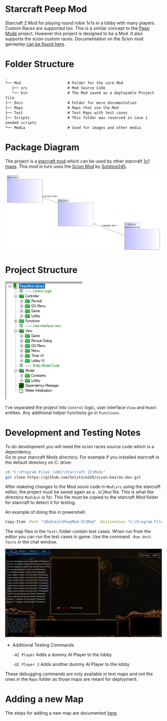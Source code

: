 # Starcraft Peep Mod

Starcraft 2 Mod for playing round robin 1v1s in a lobby with many players. Custom Races are supported too. This is a similar concept to the [Peep Mode](https://github.com/Kelzorz/PeepMode) project. However this project is designed to be a Mod. It also supports the scion custom races. Documentation on the Scion mod gameplay [can be found here](https://starcraft-scion-custom-races.fandom.com/). 

# Folder Structure

    .
    └── Mod                     # Folder for the core Mod
       ├── src                  # Mod Source Code
       └── bin                  # The Mod saved as a deployable Project file
    ├── Docs                    # Folder for more documentation
    ├── Maps                    # Maps that use the Mod 
    ├── Test                    # Test Maps with test cases
    ├── Scripts                 # This folder was reserved in case i needed scripts 
    └── Media                   # Used for images and other media
    
# Package Diagram

The project is a [starcraft mod](https://s2editor-guides.readthedocs.io/New_Tutorials/01_Introduction/006_Mods/) which can be used by other starcraft [1v1 maps](https://liquipedia.net/starcraft2/Maps/Ladder_Maps/Legacy_of_the_Void). This mod in turn uses the [Scion Mod](https://sc2arcade.com/map/1/313549/) by [Solstice245](https://github.com/Solstice245/scion-keiron-dev).

![Package Diagram](Docs/Subpackages-Structure-Diagram.png)

# Project Structure

![Package Diagram](Docs/Project-Structure.png)

I've separated the project into `Control` logic, user interface `View` and `Model` entities.
Any additional helper functions go in `Functions`. 


# Development and Testing Notes

To do development you will need the scion races source code which is a dependency.  
Go to your starcraft Mods directory. 
For example if you installed starcraft in the default directory on C: drive:

```bash
cd "C:\Program Files (x86)\StarCraft II\Mods"
git clone https://github.com/Solstice245/scion-keiron-dev.git
```

After makeing changes to the Mod soure code in `Mod\src` using the starcraft editor, the project must be saved again as a `.SC2Mod` file. This is what the directory `Mod\bin` is for. This file must be copied to the starcraft Mod folder for starcraft to detect it for testing.

An example of doing this in powershell:

```bash
Copy-Item -Path "\Mod\bin\PeepMod.SC2Mod" -Destination "C:\Program Files (x86)\StarCraft II\Mods\PeepMod.SC2Mod"
```

The map files in the `Test\` folder contain test cases. When run from the editor you can run the test cases in game. Use the command `-Run Unit Tests` in the chat window.

![UnitTests](Docs/Unit%20Tests.png)

* Additional Testing Commands
  
    `-AI Player` 
    Adds a dummy AI Player to the lobby

    `-AI Player 2` 
    Adds another dummy AI Player to the lobby


These debugging commands are only available in test maps and not the ones in the `Maps` folder as those maps are meant for deployment. 


# Adding a new Map

The steps for adding a new map are documented [here](https://github.com/sav-chris/SC2-Peep-Mod/issues/49).



